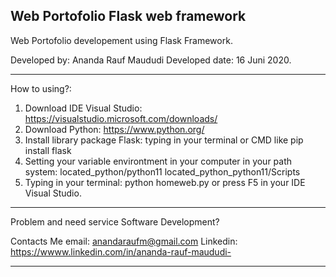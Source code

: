 Web Portofolio Flask web framework
------------------------------------------------------------------------------------------------------------------------------------------------------------------------------------------------------------------------

Web Portofolio developement using Flask Framework.

Developed by: Ananda Rauf Maududi
Developed date: 16 Juni 2020.

-----------------------------------------------------------------------------------------------------------------------------------------------------------------------------------------------------------------------

How to using?:
1. Download IDE Visual Studio: https://visualstudio.microsoft.com/downloads/
2. Download Python: https://www.python.org/
3. Install library package Flask: typing in your terminal or CMD like pip install flask
4. Setting your variable environtment in your computer in your path system: located_python/python11 located_python_python11/Scripts
5. Typing in your terminal: python homeweb.py or press F5 in your IDE Visual Studio.

-----------------------------------------------------------------------------------------------------------------------------------------------------------------------------------------------------------------------

Problem and need service Software Development?

Contacts Me
email: anandaraufm@gmail.com
Linkedin: https://wwww.linkedin.com/in/ananda-rauf-maududi-

-----------------------------------------------------------------------------------------------------------------------------------------------------------------------------------------------------------------------
